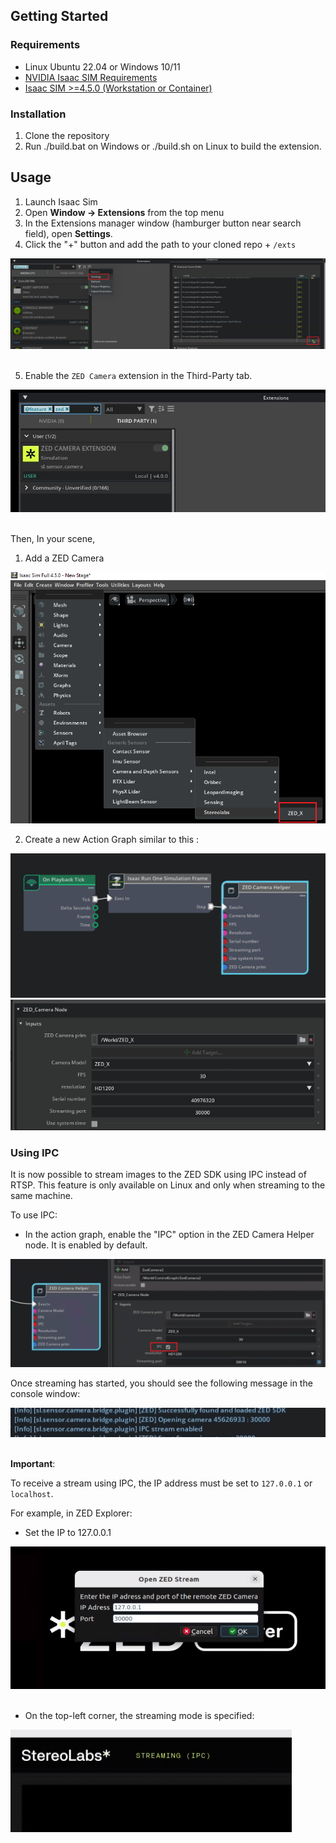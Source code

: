 ## Getting Started

### Requirements

- Linux Ubuntu 22.04 or Windows 10/11
- [NVIDIA Isaac SIM Requirements](https://docs.isaacsim.omniverse.nvidia.com/latest/installation/requirements.html)
- [Isaac SIM >=4.5.0 (Workstation or Container)](https://docs.isaacsim.omniverse.nvidia.com/latest/installation/install_workstation.html)

### Installation

1. Clone the repository
2. Run ./build.bat on Windows or ./build.sh on Linux to build the extension.

## Usage

1. Launch Isaac Sim
2. Open **Window -> Extensions** from the top menu
3. In the Extensions manager window (hamburger button near search field), open **Settings**.
4. Click the "+" button and add the path to your cloned repo + `/exts`

<img src="imgs/add_ext.png">
<br><br>

5. Enable the `ZED Camera` extension in the Third-Party tab.

<img src="imgs/zed_camera_ext_isaac.png">
<br><br>

Then, In your scene,

1. Add a ZED Camera 

<img src="imgs/zed_x_usd.png">

2. Create a new Action Graph similar to this : 

<img src="imgs/action_graph_zed.png">

<img src="imgs/zed_x_prim.png">

### Using IPC

It is now possible to stream images to the ZED SDK using IPC instead of RTSP.
This feature is only available on Linux and only when streaming to the same machine.

To use IPC:

- In the action graph, enable the "IPC" option in the ZED Camera Helper node. It is enabled by default.


<img src="imgs/enable_ipc.png">

Once streaming has started, you should see the following message in the console window:

<img src="imgs/log_ipc_enable.png">
<br><br>

**Important**:

To receive a stream using IPC, the IP address must be set to `127.0.0.1` or `localhost`.

For example, in ZED Explorer:

- Set the IP to 127.0.0.1

<img src="imgs/ipc_stream_ip.png">
<br><br>

- On the top-left corner, the streaming mode is specified:

<img src="imgs/stream_ipc_zed_explorer.png">